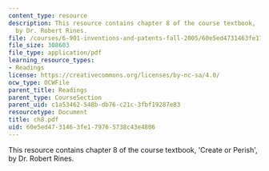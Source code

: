 ```yaml
---
content_type: resource
description: This resource contains chapter 8 of the course textbook, 'Create or Perish',
  by Dr. Robert Rines.
file: /courses/6-901-inventions-and-patents-fall-2005/60e5ed4731463fe179765738c43e4806_ch8.pdf
file_size: 308603
file_type: application/pdf
learning_resource_types:
- Readings
license: https://creativecommons.org/licenses/by-nc-sa/4.0/
ocw_type: OCWFile
parent_title: Readings
parent_type: CourseSection
parent_uid: c1a53462-548b-db76-c21c-3fbf19287e83
resourcetype: Document
title: ch8.pdf
uid: 60e5ed47-3146-3fe1-7976-5738c43e4806
---
```

This resource contains chapter 8 of the course textbook, 'Create or Perish', by Dr. Robert Rines.